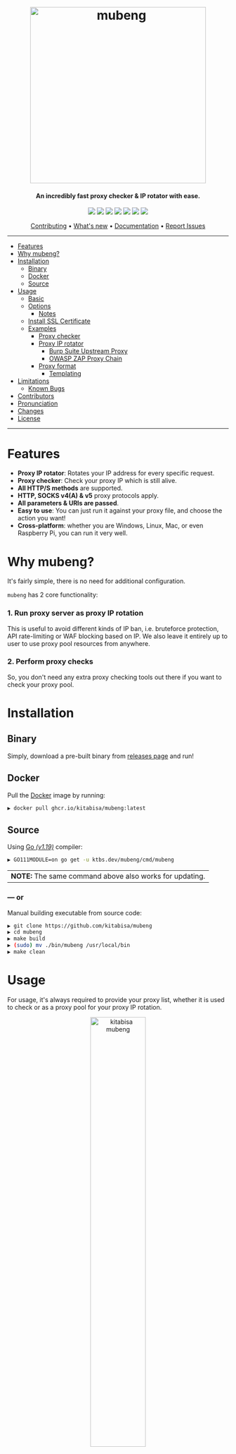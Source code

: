 <h1 align="center">
  <br>
  <a href="#"><img src="https://user-images.githubusercontent.com/25837540/107883163-dbf70380-6f1f-11eb-856f-e69e733313e5.png" width="400px" alt="mubeng"></a>
</h1>

<h4 align="center">An incredibly fast proxy checker & IP rotator with ease.</h4>

<p align="center">
	<a href="#"><img src="https://img.shields.io/badge/kitabisa-security%20project-blue"></a>
	<a href="https://golang.org"><img src="https://img.shields.io/badge/made%20with-Go-brightgreen"></a>
	<a href="https://goreportcard.com/report/ktbs.dev/mubeng"><img src="https://goreportcard.com/badge/ktbs.dev/mubeng"></a>
	<a href="https://github.com/kitabisa/mubeng/blob/master/LICENSE"><img src="https://img.shields.io/badge/License-Apache%202.0-yellowgreen"></a>
	<a href="#"><img src="https://img.shields.io/badge/platform-osx%2Flinux%2Fwindows-green"></a>
	<a href="https://github.com/kitabisa/mubeng/releases"><img src="https://img.shields.io/github/release/kitabisa/mubeng"></a>
	<a href="https://github.com/kitabisa/mubeng/issues"><img src="https://img.shields.io/github/issues/kitabisa/mubeng"></a>
</p>

<p align="center">
  <a href="https://github.com/kitabisa/mubeng/blob/master/.github/CONTRIBUTING.md">Contributing</a> •
  <a href="https://github.com/kitabisa/mubeng/blob/master/CHANGELOG.md">What's new</a> •
  <a href="https://pkg.go.dev/ktbs.dev/mubeng/pkg/mubeng">Documentation</a> •
  <a href="https://github.com/kitabisa/mubeng/issues/new/choose">Report Issues</a>
</p>

---

- [Features](#features)
- [Why mubeng?](#why-mubeng)
- [Installation](#installation)
  - [Binary](#binary)
  - [Docker](#docker)
  - [Source](#source)
- [Usage](#usage)
  - [Basic](#basic)
  - [Options](#options)
  	- [Notes](#notes)
  - [Install SSL Certificate](#install-ssl-certificate)
  - [Examples](#examples)
    - [Proxy checker](#proxy-checker)
    - [Proxy IP rotator](#proxy-ip-rotator)
      - [Burp Suite Upstream Proxy](#burp-suite-upstream-proxy)
      - [OWASP ZAP Proxy Chain](#owasp-zap-proxy-chain)
    - [Proxy format](#proxy-format)
    	- [Templating](#templating)
- [Limitations](#limitations)
	- [Known Bugs](#known-bugs)
- [Contributors](#contributors)
- [Pronunciation](#pronunciation)
- [Changes](#changes)
- [License](#license)

---

# Features

- **Proxy IP rotator**: Rotates your IP address for every specific request.
- **Proxy checker**: Check your proxy IP which is still alive.
- **All HTTP/S methods** are supported.
- **HTTP, SOCKS v4(A) & v5** proxy protocols apply.
- **All parameters & URIs are passed**.
- **Easy to use**: You can just run it against your proxy file, and choose the action you want!
- **Cross-platform**: whether you are Windows, Linux, Mac, or even Raspberry Pi, you can run it very well.

# Why mubeng?

It's fairly simple, there is no need for additional configuration.

`mubeng` has 2 core functionality:

### 1. Run proxy server as proxy IP rotation

This is useful to avoid different kinds of IP ban, i.e. bruteforce protection, API rate-limiting or WAF blocking based on IP. We also leave it entirely up to user to use proxy pool resources from anywhere.

### 2. Perform proxy checks

So, you don't need any extra proxy checking tools out there if you want to check your proxy pool.

# Installation

## Binary

Simply, download a pre-built binary from [releases page](https://github.com/kitabisa/mubeng/releases) and run!

## Docker

Pull the [Docker](https://docs.docker.com/get-docker/) image by running:

```bash
▶ docker pull ghcr.io/kitabisa/mubeng:latest
```

## Source

Using [Go _(v1.19)_](https://golang.org/doc/install) compiler:

```bash
▶ GO111MODULE=on go get -u ktbs.dev/mubeng/cmd/mubeng
```

<table>
	<td><b>NOTE:</b> The same command above also works for updating.</td>
</table>

### — or

Manual building executable from source code:

```bash
▶ git clone https://github.com/kitabisa/mubeng
▶ cd mubeng
▶ make build
▶ (sudo) mv ./bin/mubeng /usr/local/bin
▶ make clean
```

# Usage

For usage, it's always required to provide your proxy list, whether it is used to check or as a proxy pool for your proxy IP rotation.

<center>
  <a href="#"><img alt="kitabisa mubeng" src="https://user-images.githubusercontent.com/25837540/180201570-4b8f3609-4285-4f27-9dff-e1d0e06c4413.png" width="50%"></a>
</center>

## Basic

```bash
▶ mubeng [-c|-a :8080] -f file.txt [options...]
```

## Options

Here are all the options it supports.

```bash
▶ mubeng -h
```

| **Flag**                      	| **Description**                                              	|
|-------------------------------  |-------------------------------------------------------------- |
| -f, --file `<FILE>`             | Proxy file.                                                   |
| -a, --address `<ADDR>:<PORT>`   | Run proxy server.                                             |
| -A, --auth `<USER>:<PASS>`      | Set authorization for proxy server.                           |
| -d, --daemon                    | Daemonize proxy server.                                       |
| -c, --check                     | To perform proxy live check.                                  |
| -g, --goroutine `<N>`           | Max. goroutine to use (default: 10).                          |
|     --only-cc `<AA>,<BB>`       | Only show specific country code (comma separated).            |
| -t, --timeout                   | Max. time allowed for proxy server/check (default: 30s).      |
| -r, --rotate `<AFTER>`          | Rotate proxy IP for every `AFTER` request (default: 1).       |
| -m, --method `<METHOD>`         | Rotation method (sequent/random) (default: sequent).          |
| -s, --sync                      | Sync will wait for the previous request to complete.          |
| -v, --verbose                   | Dump HTTP request/responses or show died proxy on check.      |
| -o, --output `<FILE>`           | Save output from proxy server or live check.                  |
| -u, --update                    | Update mubeng to the latest stable version.                   |
| -w, --watch                     | Watch proxy file, live-reload from changes.                   |
| -V, --version                   | Show current mubeng version.                                  |

<table>
	<td>
		<h4>NOTES:</h4>
		<ul>
			<li>Rotations are counted for all requests, even if the request fails.
				<!-- <ul>
					<li>The rotation is incremental starting at the beginning of the list.</li>
					<li>Rotation means random, <b>NOT</b> choosing a proxy after/increment from proxy pool. We do not set up conditions if a proxy has been used. So, there is no guarantee if your request reaches the <i>N</i> value <code>(-r/--rotate)</code> your IP proxy will rotate.</li>
				</ul> -->
			</li>
			<li>The proxy server runs asynchronously by default, so it doesn't guarantee that your requests after <i>N</i> (which is <i>N+1</i> and so on) will rotate the proxy IP, instead use the <code>-s/--sync</code> flag to wait for requests to the previous proxy to complete.</li>
			<li>Daemon mode <code>(-d/--daemon)</code> will install mubeng as a service on the (Linux/OSX) system/setting up callback (Windows).
				<ul>
					<li>Hence you can control service with <code>journalctl</code>, <code>service</code> or <code>net</code> (for Windows) command to start/stop proxy server.</li>
					<li>Whenever you activate the daemon mode, it works by forcibly stop and uninstalling the existing mubeng service, then re-install and starting it up in daemon.</li>
				</ul>
			</li>
			<li>Verbose mode <code>(-v/--verbose)</code> and timeout <code>(-t/--timeout)</code> apply to both proxy check and proxy IP rotation actions.</li>
			<li>HTTP traffic requests and responses is displayed when verbose mode <code>(-v/--verbose)</code> is enabled, but
				<ul>
					<li>We <b>DO NOT</b> explicitly display the request/response body, and</li>
					<li>All cookie values in headers will be redacted automatically.</li>
				</ul>
			</li>
			<li>If you use output option <code>(-o/--output)</code> to run proxy IP rotator, request/response headers are <b>NOT</b> written to the log file.</li>
			<li>A timeout option <code>(-t/--timeout)</code> value is a possibly signed sequence of decimal numbers, each with optional fraction and a unit suffix, such as "5s", "300ms", "-1.5h" or "2h45m".
				<ul>
					<li>Valid time units are "ns", "us" (or "µs"), "ms", "s", "m", and "h".</li>
				</ul>
			</li>
		</ul>
	</td>
</table>

## Install SSL Certificate

mubeng uses built-in certificate authority by [GoProxy](https://github.com/elazarl/goproxy). With mubeng proxy server running, the generated certificate can be exported by visiting `http://mubeng/cert` in a browser.

Installation steps for CA certificate is [similar to other](https://portswigger.net/burp/documentation/desktop/external-browser-config/certificate) proxy tools.

## Examples

For example, you've proxy pool `(proxies.txt)` as:

<table>
	<td>
		<pre>http://127.0.0.1:8080
https://127.0.0.1:443
socks4://127.0.0.1:4145
socks5://127.0.0.1:2121
...
...</pre>
	</td>
</table>

> Because we use auto-switch transport, `mubeng` can accept multiple proxy protocol schemes at once.<br>
> Please refer to [documentation](https://pkg.go.dev/ktbs.dev/mubeng/pkg/mubeng#Transport) for this package.

### Proxy checker

Pass `--check` flag in command to perform proxy checks:

```bash
▶ mubeng -f proxies.txt --check --only-cc AU,US,UK --output live.txt
```

The above case also uses `--output` flag to save a live proxy of specific country code with `--only-cc` flag (`ISO-3166` alpha-2) into file _(live.txt)_ from checking result.

<p align="center">
  <img src="https://user-images.githubusercontent.com/25837540/108407803-cd2d8b00-7256-11eb-8560-f0c99042c970.png">
  <i>(Figure: Checking proxies mubeng with max. 5s timeout)</i>
</p>

### Proxy IP rotator

Furthermore, if you wish to do proxy IP rotator from proxies that are still alive earlier from the results of checking `(live.txt)` _(or if you have your own list)_, you must use `-a` _(--address)_ flag instead to run proxy server:

```bash
▶ mubeng -a localhost:8089 -f live.txt -r 10 -m random
```

The `-r` _(--rotate)_ flag works to rotate your IP for every _N_ request value you provide `(10)`, and the `-m` _(--method)_ flag will rotate the proxy sequential/randomly.

<p align="center">
  <img src="https://user-images.githubusercontent.com/25837540/108269526-b3ca0780-71a0-11eb-986c-f8e98bab8433.jpg">
  <i>(Figure: Running mubeng as proxy IP rotator with verbose mode)</i>
</p>

### [Burp Suite](https://portswigger.net/burp/documentation/desktop/getting-started/installing-burp) Upstream Proxy

In case you want to use `mubeng` _(proxy IP rotator)_ as an upstream proxy in Burp Suite, acting in-between Burp Suite and mubeng to the internet, so you don't need any additional extensions in Burp Suite for that. To demonstrate this:

<p align="center">
  <img src="https://user-images.githubusercontent.com/25837540/107985702-24d0ba00-6ffd-11eb-9489-c19e52c921f5.jpg">
  <i>(Figure: Settings Burp Suite Upstream Proxy to mubeng)</i>
</p>

In your Burp Suite instance, select **Project options** menu, and click **Connections** tab. In the **Upstream Proxy Servers** section, check **Override user options** then press **Add** button to add your upstream proxy rule. After that, fill required columns _(Destination host, Proxy host & Proxy port)_ with correct details. Click **OK** to save settings.

### [OWASP ZAP](https://www.zaproxy.org/download/) Proxy Chain

It acts the same way when you using an upstream proxy. OWASP ZAP allows you to connect to another proxy for outgoing connections in OWASP ZAP session. To chain it with a mubeng proxy server:

<p align="center">
	<img src="https://user-images.githubusercontent.com/25837540/108060995-41670380-708a-11eb-83ad-c781421af473.png">
	<i>(Figure: Settings proxy chain connection in OWASP ZAP to mubeng)</i>
</p>


Select **Tools** in the menu bar in your ZAP session window, then select the **Options** _(shortcut: Ctrl+Alt+O)_ submenu, and go to **Connection** section. In that window, scroll to **Use proxy chain** part then check **Use an outgoing proxy server**. After that, fill required columns _(Address/Domain Name & Port)_ with correct details. Click **OK** to save settings.

### Proxy format

Currently mubeng supports HTTP(S) & SOCKSv4(A)/v5 protocol, see [examples](#examples) above. But, not limited by that we also support proxy string substitution and helper functions for your proxy pool.

#### Templating

If you have an authenticated proxy, you definitely don't want to write credentials constantly to the proxy pool file. **mubeng** can evaluate environment variable with `{{VARIABLE}}` writing style.

For example:

1. String substitute

```console
$ export USERNAME="FOO"
$ export PASSWORD="BAR"
$ echo "http://{{USERNAME}}:{{PASSWORD}}@192.168.0.1:31337" > list.txt
$ mubeng -f list.txt -a :8080
```

2. Helper function

Available functions currently supported:

- `uint32`, and
- `uint32n N`.

Those following above functions are thread-safe pseudo-randomness.

As an example of its use, we will be utilizing stream isolation over Tor SOCKS. With this method, you just need one Tor instance and each request can use a different stream with a different exit node, but that doesn't guarantee that your _ass_ will be rotated. Thus, we have to create unique `USER:PASS` pair to isolate streams for every connection. In order to pass pseudo-random proxy authorization, use `uint32` or `uint32n` function on your proxy pool, like:

```console
$ echo "socks5://{{uint32}}:{{uint32}}@127.0.0.1:9050" > list.txt
$ while :; do mubeng -f list.txt -c 2>/dev/null; done
[LIVE] [XX] [23.**.177.2] socks5://2123347975:3094119616@127.0.0.1:9050
[LIVE] [XX] [199.**.253.156] socks5://1646373938:2740927425@127.0.0.1:9050
[LIVE] [XX] [185.**.101.137] socks5://814036283:1382144874@127.0.0.1:9050
[LIVE] [XX] [185.**.83.83] socks5://2895805939:2276057153@127.0.0.1:9050
[LIVE] [XX] [103.**.167.10] socks5://408584795:1244204083@127.0.0.1:9050
[LIVE] [XX] [198.**.84.99] socks5://3015151335:251835794@127.0.0.1:9050
[LIVE] [XX] [179.**.159.197] socks5://3952852758:324998250@127.0.0.1:9050
^C

```

# Limitations

Currently IP rotation runs the proxy server only as an HTTP protocol, not a SOCKSv4(A)/v5 protocol, even though the resource you have is SOCKSv4(A)/v5. In other words, the SOCKSv4(A)/v5 resource that you provide is used properly because it uses auto-switch transport on the client, but this proxy server **DOES NOT** switch to anything other than HTTP protocol.

# Contributors

[![contributions](https://img.shields.io/badge/contributions-welcome-brightgreen.svg?style=flat)](https://github.com/kitabisa/mubeng/issues)

This project exists thanks to all the people who contribute. To learn how to setup a development environment and for contribution guidelines, see [CONTRIBUTING.md](https://github.com/kitabisa/mubeng/blob/master/.github/CONTRIBUTING.md).

<a href="https://github.com/kitabisa/mubeng/graphs/contributors">
	<img src=".github/CONTRIBUTORS.svg">
</a>

# Pronunciation

[`jv_ID`](https://www.localeplanet.com/java/jv-ID/index.html) • **/mo͞oˌbēNG/** — mubeng-mubeng nganti mumet. (ꦩꦸꦧꦺꦁ​ꦔꦤ꧀ꦠꦶ​ꦩꦸꦩꦺꦠ꧀)

# Changes

For changes, see [CHANGELOG.md](https://github.com/kitabisa/mubeng/blob/master/CHANGELOG.md).

# License

This program is developed and maintained by members of Kitabisa Security Team, and this is not an officially supported Kitabisa product. This program is free software: you can redistribute it and/or modify it under the terms of the [Apache license](https://github.com/kitabisa/mubeng/blob/master/LICENSE). Kitabisa mubeng and any contributions are copyright © by Dwi Siswanto 2021-2022.